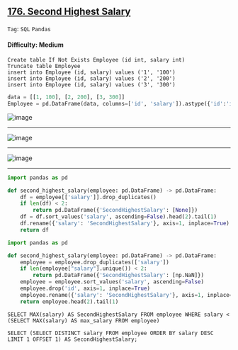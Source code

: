 ## [176. Second Highest Salary](https://leetcode.com/problems/second-highest-salary)

```Tag```: ```SQL``` ```Pandas```

#### Difficulty: Medium

```MySQL
Create table If Not Exists Employee (id int, salary int)
Truncate table Employee
insert into Employee (id, salary) values ('1', '100')
insert into Employee (id, salary) values ('2', '200')
insert into Employee (id, salary) values ('3', '300')
```

```Python
data = [[1, 100], [2, 200], [3, 300]]
Employee = pd.DataFrame(data, columns=['id', 'salary']).astype({'id':'int64', 'salary':'int64'})
```

![image](https://github.com/quananhle/Python/assets/35042430/5cff4359-7f5f-43b5-a829-a5d7370ff66b)

---

![image](https://github.com/quananhle/Python/assets/35042430/e9164df6-849b-47a5-916c-a6a6465d52e9)

---

![image](https://github.com/quananhle/Python/assets/35042430/459cf5fb-a4e8-4542-8910-1c2da3ec78bc)

---

```Python
import pandas as pd

def second_highest_salary(employee: pd.DataFrame) -> pd.DataFrame:
    df = employee[['salary']].drop_duplicates()
    if len(df) < 2:
        return pd.DataFrame({'SecondHighestSalary': [None]})
    df = df.sort_values('salary', ascending=False).head(2).tail(1)
    df.rename({'salary': 'SecondHighestSalary'}, axis=1, inplace=True)
    return df
```

```Python
import pandas as pd

def second_highest_salary(employee: pd.DataFrame) -> pd.DataFrame:
    employee = employee.drop_duplicates(['salary'])
    if len(employee["salary"].unique()) < 2:
        return pd.DataFrame({'SecondHighestSalary': [np.NaN]})
    employee = employee.sort_values('salary', ascending=False)
    employee.drop('id', axis=1, inplace=True)
    employee.rename({'salary': 'SecondHighestSalary'}, axis=1, inplace=True)
    return employee.head(2).tail(1) 
```

```MySQL
SELECT MAX(salary) AS SecondHighestSalary FROM employee WHERE salary < (SELECT MAX(salary) AS max_salary FROM employee)
```

```MySQL
SELECT (SELECT DISTINCT salary FROM employee ORDER BY salary DESC LIMIT 1 OFFSET 1) AS SecondHighestSalary;
```
